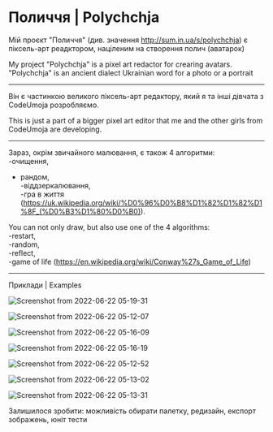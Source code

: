 # Поличчя | Polychchja <br>
Мій проєкт "Поличчя" (див. значення http://sum.in.ua/s/polychchja) є піксель-арт реадктором, націленим на створення полич (аватарок)<br>

My project "Polychchja" is a pixel art redactor for crearing avatars. "Polychchja" is an ancient dialect Ukrainian word for a photo or a portrait<br>

<hr>

Він є частинкою великого піксель-арт редактору, який я та інші дівчата з CodeUmoja розробляємо. <br>

This is just a part of a bigger pixel art editor that me and the other girls from CodeUmoja are developing. <br>

<hr>

Зараз, окрім звичайного малювання, є також 4 алгоритми:<br>
  -очищення, <br>
 - рандом, <br>
  -віддзеркалювання, <br> 
  -гра в життя (https://uk.wikipedia.org/wiki/%D0%96%D0%B8%D1%82%D1%82%D1%8F_(%D0%B3%D1%80%D0%B0)). <br>

You can not only draw, but also use one of the 4 algorithms: <br>
  -restart, <br>
  -random, <br>
  -reflect, <br>
  -game of life (https://en.wikipedia.org/wiki/Conway%27s_Game_of_Life)<br>
  
<hr>
Приклади | Examples<br>

![Screenshot from 2022-06-22 05-19-31](https://user-images.githubusercontent.com/90915275/174929297-19d80595-25d0-4f04-8b0d-4ebacdbfe2a0.png)

![Screenshot from 2022-06-22 05-12-07](https://user-images.githubusercontent.com/90915275/174928649-0d8f92e7-29e9-4a6f-a4c2-f02735434844.png)

![Screenshot from 2022-06-22 05-16-09](https://user-images.githubusercontent.com/90915275/174929486-a81b38c7-5123-45a9-bae0-638f4ba3aeb3.png)

![Screenshot from 2022-06-22 05-16-19](https://user-images.githubusercontent.com/90915275/174929505-981235f0-6590-40f8-a22c-06e2f56518b0.png)

![Screenshot from 2022-06-22 05-12-52](https://user-images.githubusercontent.com/90915275/174928673-3d17469a-db45-49cb-b446-f69357248c5e.png)

![Screenshot from 2022-06-22 05-13-02](https://user-images.githubusercontent.com/90915275/174928725-4c424cc9-6046-4146-81b7-c3dbad0b3eca.png)

![Screenshot from 2022-06-22 05-13-31](https://user-images.githubusercontent.com/90915275/174928744-18b4a94c-07a3-4dbf-99a7-cd7381e04b9e.png)

Залишилося зробити: можливість обирати палетку, редизайн, експорт зображень, юніт тести 
